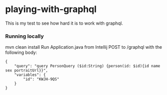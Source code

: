 # playing-with-graphql
This is my test to see how hard it is to work with graphql. 

### Running locally
mvn clean install
Run Application.java from Intellij
POST to /graphql with the following body: 
```
{
 	"query": "query PersonQuery ($id:String) {person(id: $id){id name sex portraitUrl}}",
	"variables": {
		"id": "KWJH-9QS"
	} 
}
```
